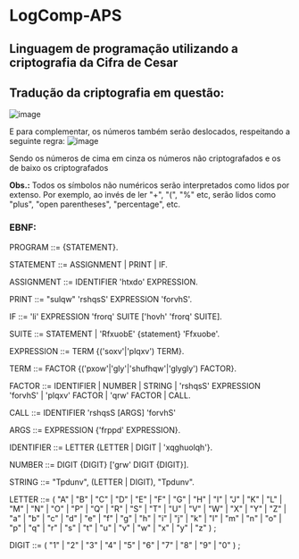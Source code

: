 # LogComp-APS
## Linguagem de programação utilizando a criptografia da Cifra de Cesar

## Tradução da criptografia em questão:
![image](https://user-images.githubusercontent.com/49621844/225606246-f7666edf-9c59-4f6c-8e58-e34b2ad4d1d6.png)

E para complementar, os números também serão deslocados, respeitando a seguinte regra:
![image](https://user-images.githubusercontent.com/49621844/226198110-a76e0dc9-3075-449b-b665-13655e9abf16.png)

Sendo os números de cima em cinza os números não criptografados e os de baixo os criptografados

**Obs.:** Todos os símbolos não numéricos serão interpretados como lidos por extenso. Por exemplo, ao invés de ler "+", "(", "%" etc, serão lidos como "plus", "open parentheses", "percentage", etc.


### EBNF:
PROGRAM ::= {STATEMENT}.

STATEMENT ::= ASSIGNMENT | PRINT | IF.

ASSIGNMENT ::= IDENTIFIER 'htxdo' EXPRESSION.

PRINT ::= "sulqw" 'rshqsS' EXPRESSION 'forvhS'.

IF ::= 'li' EXPRESSION 'frorq' SUITE ['hovh' 'frorq' SUITE].

SUITE ::= STATEMENT | 'RfxuobE' {statement} 'Ffxuobe'.

EXPRESSION ::= TERM {('soxv'|'plqxv') TERM}.

TERM ::= FACTOR {('pxow'|'gly'|'shufhqw'|'glygly') FACTOR}.

FACTOR ::= IDENTIFIER | NUMBER | STRING | 'rshqsS' EXPRESSION 'forvhS' | 'plqxv' FACTOR | 'qrw' FACTOR | CALL.

CALL ::= IDENTIFIER 'rshqsS [ARGS] 'forvhS'

ARGS ::= EXPRESSION {'frppd' EXPRESSION}.

IDENTIFIER ::= LETTER {LETTER | DIGIT | 'xqghuolqh'}.

NUMBER ::= DIGIT {DIGIT} ['grw' DIGIT {DIGIT}].

STRING ::= "Tpdunv", (LETTER | DIGIT), "Tpdunv".

LETTER ::= ( "A" | "B" | "C" | "D" | "E" | "F" | "G" | "H" | "I" | "J" | "K" | "L" |
"M" | "N" | "O" | "P" | "Q" | "R" | "S" | "T" | "U" | "V" | "W" | "X" |
"Y" | "Z" | "a" | "b" | "c" | "d" | "e" | "f" | "g" | "h" | "i" | "j" |
"k" | "l" | "m" | "n" | "o" | "p" | "q" | "r" | "s" | "t" | "u" | "v" |
"w" | "x" | "y" | "z" ) ;

DIGIT ::= ( "1" | "2" | "3" | "4" | "5" | "6" | "7" | "8" | "9" | "0" ) ;
